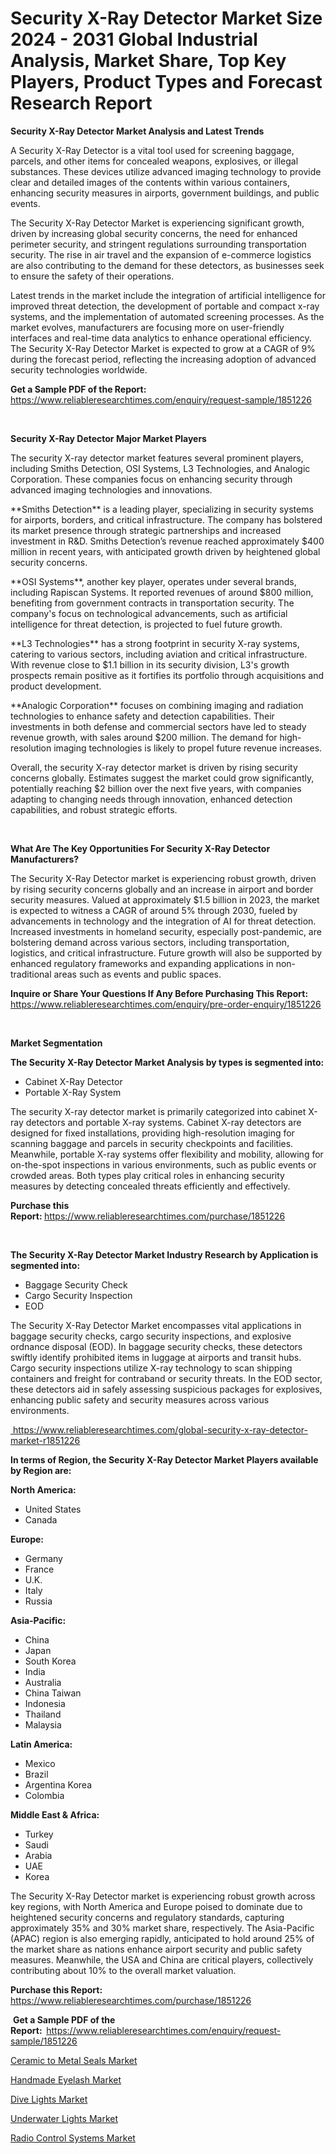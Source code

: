 <p><h1>Security X-Ray Detector Market Size 2024 - 2031 Global Industrial Analysis, Market Share, Top Key Players, Product Types and Forecast Research Report</h1></p><p><strong>Security X-Ray Detector Market Analysis and Latest Trends</strong></p>
<p><p>A Security X-Ray Detector is a vital tool used for screening baggage, parcels, and other items for concealed weapons, explosives, or illegal substances. These devices utilize advanced imaging technology to provide clear and detailed images of the contents within various containers, enhancing security measures in airports, government buildings, and public events.</p><p>The Security X-Ray Detector Market is experiencing significant growth, driven by increasing global security concerns, the need for enhanced perimeter security, and stringent regulations surrounding transportation security. The rise in air travel and the expansion of e-commerce logistics are also contributing to the demand for these detectors, as businesses seek to ensure the safety of their operations.</p><p>Latest trends in the market include the integration of artificial intelligence for improved threat detection, the development of portable and compact x-ray systems, and the implementation of automated screening processes. As the market evolves, manufacturers are focusing more on user-friendly interfaces and real-time data analytics to enhance operational efficiency. The Security X-Ray Detector Market is expected to grow at a CAGR of 9% during the forecast period, reflecting the increasing adoption of advanced security technologies worldwide.</p></p>
<p><strong>Get a Sample PDF of the Report:&nbsp;</strong> <a href="https://www.reliableresearchtimes.com/enquiry/request-sample/1851226?utm_campaign=1725&utm_medium=2&utm_source=Github&utm_content=ia&utm_term=18102024&utm_id=security-x-ray-detector">https://www.reliableresearchtimes.com/enquiry/request-sample/1851226</a></p>
<p>&nbsp;</p>
<p><strong>Security X-Ray Detector Major Market Players</strong></p>
<p><p>The security X-ray detector market features several prominent players, including Smiths Detection, OSI Systems, L3 Technologies, and Analogic Corporation. These companies focus on enhancing security through advanced imaging technologies and innovations.</p><p>**Smiths Detection** is a leading player, specializing in security systems for airports, borders, and critical infrastructure. The company has bolstered its market presence through strategic partnerships and increased investment in R&D. Smiths Detection’s revenue reached approximately $400 million in recent years, with anticipated growth driven by heightened global security concerns.</p><p>**OSI Systems**, another key player, operates under several brands, including Rapiscan Systems. It reported revenues of around $800 million, benefiting from government contracts in transportation security. The company's focus on technological advancements, such as artificial intelligence for threat detection, is projected to fuel future growth.</p><p>**L3 Technologies** has a strong footprint in security X-ray systems, catering to various sectors, including aviation and critical infrastructure. With revenue close to $1.1 billion in its security division, L3's growth prospects remain positive as it fortifies its portfolio through acquisitions and product development.</p><p>**Analogic Corporation** focuses on combining imaging and radiation technologies to enhance safety and detection capabilities. Their investments in both defense and commercial sectors have led to steady revenue growth, with sales around $200 million. The demand for high-resolution imaging technologies is likely to propel future revenue increases.</p><p>Overall, the security X-ray detector market is driven by rising security concerns globally. Estimates suggest the market could grow significantly, potentially reaching $2 billion over the next five years, with companies adapting to changing needs through innovation, enhanced detection capabilities, and robust strategic efforts.</p></p>
<p>&nbsp;</p>
<p><strong>What Are The Key Opportunities For Security X-Ray Detector Manufacturers?</strong></p>
<p><p>The Security X-Ray Detector market is experiencing robust growth, driven by rising security concerns globally and an increase in airport and border security measures. Valued at approximately $1.5 billion in 2023, the market is expected to witness a CAGR of around 5% through 2030, fueled by advancements in technology and the integration of AI for threat detection. Increased investments in homeland security, especially post-pandemic, are bolstering demand across various sectors, including transportation, logistics, and critical infrastructure. Future growth will also be supported by enhanced regulatory frameworks and expanding applications in non-traditional areas such as events and public spaces.</p></p>
<p><strong>Inquire or Share Your Questions If Any Before Purchasing This Report:</strong> <a href="https://www.reliableresearchtimes.com/enquiry/pre-order-enquiry/1851226?utm_campaign=1725&utm_medium=2&utm_source=Github&utm_content=ia&utm_term=18102024&utm_id=security-x-ray-detector">https://www.reliableresearchtimes.com/enquiry/pre-order-enquiry/1851226</a></p>
<p>&nbsp;</p>
<p><strong>Market Segmentation</strong></p>
<p><strong>The Security X-Ray Detector Market Analysis by types is segmented into:</strong></p>
<p><ul><li>Cabinet X-Ray Detector</li><li>Portable X-Ray System</li></ul></p>
<p><p>The security X-ray detector market is primarily categorized into cabinet X-ray detectors and portable X-ray systems. Cabinet X-ray detectors are designed for fixed installations, providing high-resolution imaging for scanning baggage and parcels in security checkpoints and facilities. Meanwhile, portable X-ray systems offer flexibility and mobility, allowing for on-the-spot inspections in various environments, such as public events or crowded areas. Both types play critical roles in enhancing security measures by detecting concealed threats efficiently and effectively.</p></p>
<p><strong>Purchase this Report:&nbsp;</strong><a href="https://www.reliableresearchtimes.com/purchase/1851226?utm_campaign=1725&utm_medium=2&utm_source=Github&utm_content=ia&utm_term=18102024&utm_id=security-x-ray-detector">https://www.reliableresearchtimes.com/purchase/1851226</a></p>
<p>&nbsp;</p>
<p><strong>The Security X-Ray Detector Market Industry Research by Application is segmented into:</strong></p>
<p><ul><li>Baggage Security Check</li><li>Cargo Security Inspection</li><li>EOD</li></ul></p>
<p><p>The Security X-Ray Detector Market encompasses vital applications in baggage security checks, cargo security inspections, and explosive ordnance disposal (EOD). In baggage security checks, these detectors swiftly identify prohibited items in luggage at airports and transit hubs. Cargo security inspections utilize X-ray technology to scan shipping containers and freight for contraband or security threats. In the EOD sector, these detectors aid in safely assessing suspicious packages for explosives, enhancing public safety and security measures across various environments.</p></p>
<p><a href="https://www.reliableresearchtimes.com/global-security-x-ray-detector-market-r1851226?utm_campaign=1725&utm_medium=2&utm_source=Github&utm_content=ia&utm_term=18102024&utm_id=security-x-ray-detector">&nbsp;https://www.reliableresearchtimes.com/global-security-x-ray-detector-market-r1851226</a></p>
<p><strong>In terms of Region, the Security X-Ray Detector Market Players available by Region are:</strong></p>
<p>
    <p> <strong> North America: </strong>
        <ul>
            <li>United States</li>
            <li>Canada</li>
        </ul>
        </p> 
    <p> <strong> Europe: </strong>
        <ul>
            <li>Germany</li>
            <li>France</li>
            <li>U.K.</li>
            <li>Italy</li>
            <li>Russia</li>
        </ul>
        </p> 
    <p> <strong> Asia-Pacific: </strong>
        <ul>
            <li>China</li>
            <li>Japan</li>
            <li>South Korea</li>
            <li>India</li>
            <li>Australia</li>
            <li>China Taiwan</li>
            <li>Indonesia</li>
            <li>Thailand</li>
            <li>Malaysia</li>
        </ul>
        </p> 
    <p> <strong> Latin America: </strong>
        <ul>
            <li>Mexico</li>
            <li>Brazil</li>
            <li>Argentina Korea</li>
            <li>Colombia</li>
        </ul>
        </p> 
    <p> <strong> Middle East & Africa: </strong>
        <ul>
            <li>Turkey</li>
            <li>Saudi</li>
            <li>Arabia</li>
            <li>UAE</li>
            <li>Korea</li>
        </ul>
    </p>
    </p>
<p><p>The Security X-Ray Detector market is experiencing robust growth across key regions, with North America and Europe poised to dominate due to heightened security concerns and regulatory standards, capturing approximately 35% and 30% market share, respectively. The Asia-Pacific (APAC) region is also emerging rapidly, anticipated to hold around 25% of the market share as nations enhance airport security and public safety measures. Meanwhile, the USA and China are critical players, collectively contributing about 10% to the overall market valuation.</p></p>
<p><strong>Purchase this Report: </strong><a href="https://www.reliableresearchtimes.com/purchase/1851226?utm_campaign=1725&utm_medium=2&utm_source=Github&utm_content=ia&utm_term=18102024&utm_id=security-x-ray-detector">https://www.reliableresearchtimes.com/purchase/1851226</a></p>
<p>&nbsp;<strong>Get a Sample PDF of the Report:&nbsp;&nbsp;</strong><a href="https://www.reliableresearchtimes.com/enquiry/request-sample/1851226?utm_campaign=1725&utm_medium=2&utm_source=Github&utm_content=ia&utm_term=18102024&utm_id=security-x-ray-detector">https://www.reliableresearchtimes.com/enquiry/request-sample/1851226</a></p>
<p><strong></strong></p>
<p><p><a href="https://www.linkedin.com/pulse/ceramic-metal-seals-market-outlook-share-analysis-growth-trends-kkl0f?utm_campaign=1725&utm_medium=2&utm_source=Github&utm_content=ia&utm_term=18102024&utm_id=security-x-ray-detector">Ceramic to Metal Seals Market</a></p><p><a href="https://www.linkedin.com/pulse/global-handmade-eyelash-market-focus-product-type-synthetic-xeige?utm_campaign=1725&utm_medium=2&utm_source=Github&utm_content=ia&utm_term=18102024&utm_id=security-x-ray-detector">Handmade Eyelash Market</a></p><p><a href="https://www.linkedin.com/pulse/global-dive-lights-market-share-growth-opportunities-growing-oc2ge?utm_campaign=1725&utm_medium=2&utm_source=Github&utm_content=ia&utm_term=18102024&utm_id=security-x-ray-detector">Dive Lights Market</a></p><p><a href="https://www.linkedin.com/pulse/global-underwater-lights-market-opportunities-forecast-eprhe?utm_campaign=1725&utm_medium=2&utm_source=Github&utm_content=ia&utm_term=18102024&utm_id=security-x-ray-detector">Underwater Lights Market</a></p><p><a href="https://www.linkedin.com/pulse/radio-control-systems-market-size-share-trends-analysis-report-dtomf?utm_campaign=1725&utm_medium=2&utm_source=Github&utm_content=ia&utm_term=18102024&utm_id=security-x-ray-detector">Radio Control Systems Market</a></p></p>